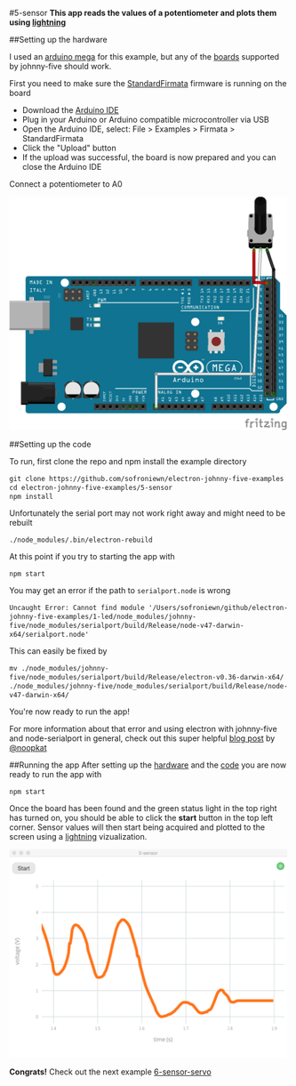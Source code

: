 #5-sensor
**This app reads the values of a potentiometer and plots them using [lightning](http://lightning-viz.org/)**

##Setting up the hardware

I used an [arduino mega](https://www.arduino.cc/en/Main/ArduinoBoardMega2560) for this example, but any of the [boards](http://johnny-five.io/platform-support/) supported by johnny-five should work.

First you need to make sure the [StandardFirmata](https://github.com/firmata/protocol) firmware is running on the board

- Download the [Arduino IDE](https://www.arduino.cc/en/Main/Software)
- Plug in your Arduino or Arduino compatible microcontroller via USB
- Open the Arduino IDE, select: File > Examples > Firmata > StandardFirmata
- Click the "Upload" button
- If the upload was successful, the board is now prepared and you can close the Arduino IDE

Connect a potentiometer to A0

<img src="./assets/board.png" width="500">

##Setting up the code


To run, first clone the repo and npm install the example directory

```
git clone https://github.com/sofroniewn/electron-johnny-five-examples
cd electron-johnny-five-examples/5-sensor
npm install
```

Unfortunately the serial port may not work right away and might need to be rebuilt

```
./node_modules/.bin/electron-rebuild
```

At this point if you try to starting the app with

```
npm start
```
You may get an error if the path to <code>serialport.node</code> is wrong

```
Uncaught Error: Cannot find module '/Users/sofroniewn/github/electron-johnny-five-examples/1-led/node_modules/johnny-five/node_modules/serialport/build/Release/node-v47-darwin-x64/serialport.node'
```

This can easily be fixed by

```
mv ./node_modules/johnny-five/node_modules/serialport/build/Release/electron-v0.36-darwin-x64/ ./node_modules/johnny-five/node_modules/serialport/build/Release/node-v47-darwin-x64/
```

You're now ready to run the app!

For more information about that error and using electron with johnny-five and node-serialport in general, check out this super helpful [blog post](http://meow.noopkat.com/using-node-serialport-in-an-electron-app/) by [@noopkat](https://github.com/noopkat)

##Running the app
After setting up the [hardware](https://github.com/sofroniewn/electron-johnny-five-examples/tree/master/5-sensor#setting-up-the-hardware) and the [code](https://github.com/sofroniewn/electron-johnny-five-examples/tree/master/5-sensor#setting-up-the-code) you are now ready to run the app with 

```
npm start
```

Once the board has been found and the green status light in the top right has turned on, you should be able to click the **start** button in the top left corner. Sensor values will then start being acquired and plotted to the screen using a [lightning](http://lightning-viz.org/) vizualization.

<img src="./assets/screenshot.png" width="500">

**Congrats!** Check out the next example [6-sensor-servo](https://github.com/sofroniewn/electron-johnny-five-examples/tree/master/6-sensor-servo)